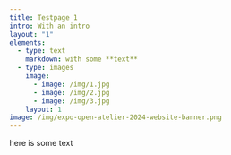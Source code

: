 ```yaml
---
title: Testpage 1
intro: With an intro
layout: "1"
elements:
  - type: text
    markdown: with some **text**
  - type: images
    image:
      - image: /img/1.jpg
      - image: /img/2.jpg
      - image: /img/3.jpg
    layout: 1
image: /img/expo-open-atelier-2024-website-banner.png
---
```

here is some text
